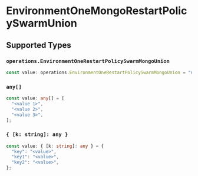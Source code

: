 # EnvironmentOneMongoRestartPolicySwarmUnion


## Supported Types

### `operations.EnvironmentOneRestartPolicySwarmMongoUnion`

```typescript
const value: operations.EnvironmentOneRestartPolicySwarmMongoUnion = "null";
```

### `any[]`

```typescript
const value: any[] = [
  "<value 1>",
  "<value 2>",
  "<value 3>",
];
```

### `{ [k: string]: any }`

```typescript
const value: { [k: string]: any } = {
  "key": "<value>",
  "key1": "<value>",
  "key2": "<value>",
};
```

